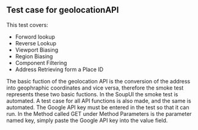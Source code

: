 ## Test case for geolocationAPI

This test covers:

 - Forword lookup 
 - Reverse Lookup
 - Viewport Biasing
 - Region Biasing
 - Component Filtering
 - Address Retrieving form a Place ID

The basic fuction of the geolocation API is the conversion of the address into geophraphic coordinates and vice versa, therefore the smoke test represents these two basic fuctions.
In the SoupUI the smoke test is automated.
A test case for all API functions is also made, and the same is automated.
The Google API key must be entered in the test so that it can run.
In the Method called GET under Method Parameters is the parameter named key, simply paste the Google API key into the value field.